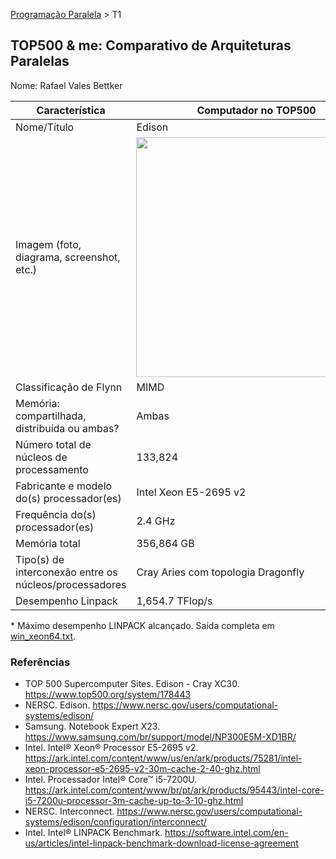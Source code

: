 [Programação Paralela](https://github.com/AndreaInfUFSM/elc139-2019a) > T1

TOP500 & me: Comparativo de Arquiteturas Paralelas
--------------------------------------------------

Nome: Rafael Vales Bettker

| Característica                                            | Computador no TOP500  | Meu computador  |
| --------------------------------------------------------- | --------------------- | --------------- |
| Nome/Título                                               | Edison | Samsung Expert X23 NP300E5MG |
| Imagem (foto, diagrama, screenshot, etc.)                 | <img src="https://i.imgur.com/76666mr.jpg" width="384"> | <img src="https://i.imgur.com/L6b3AwG.png" width="384">|
| Classificação de Flynn                                    | MIMD | MIMD |
| Memória: compartilhada, distribuída ou ambas?             | Ambas | Compartilhada |
| Número total de núcleos de processamento                  | 133,824 | 2 |
| Fabricante e modelo do(s) processador(es)                 | Intel Xeon E5-2695 v2 | Intel Core i5-7200U
| Frequência do(s) processador(es)                          | 2.4 GHz | 2.5 GHz |
| Memória total                                             | 356,864 GB | 8 GB |
| Tipo(s) de interconexão entre os núcleos/processadores    | Cray Aries com topologia Dragonfly | Intel QuickPath Interconnect (QPI) |
| Desempenho Linpack                                        | 1,654.7 TFlop/s | 76.7581 GFlop/s&ast; |

&ast; Máximo desempenho LINPACK alcançado. Saída completa em [win_xeon64.txt](./win_xeon64.txt).

### Referências
- TOP 500 Supercomputer Sites. Edison - Cray XC30. https://www.top500.org/system/178443
- NERSC. Edison. https://www.nersc.gov/users/computational-systems/edison/
- Samsung. Notebook Expert X23. https://www.samsung.com/br/support/model/NP300E5M-XD1BR/
- Intel. Intel® Xeon® Processor E5-2695 v2. https://ark.intel.com/content/www/us/en/ark/products/75281/intel-xeon-processor-e5-2695-v2-30m-cache-2-40-ghz.html
- Intel. Processador Intel® Core™ i5-7200U. https://ark.intel.com/content/www/br/pt/ark/products/95443/intel-core-i5-7200u-processor-3m-cache-up-to-3-10-ghz.html
- NERSC. Interconnect. https://www.nersc.gov/users/computational-systems/edison/configuration/interconnect/
- Intel. Intel® LINPACK Benchmark. https://software.intel.com/en-us/articles/intel-linpack-benchmark-download-license-agreement
